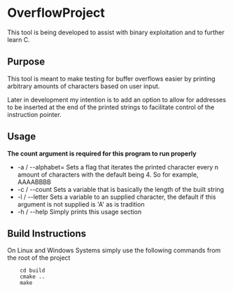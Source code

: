 # OverflowProject
This tool is being developed to assist with binary exploitation and to further learn C.

## Purpose
This tool is meant to make testing for buffer overflows easier by printing arbitrary
amounts of characters based on user input.

Later in development my intention is to add an option to allow for addresses to be
inserted at the end of the printed strings to facilitate control of the instruction
pointer.

## Usage
**The count argument is required for this program to run properly**

* -a / --alphabet= Sets a flag that iterates the printed character every n amount of characters with the default being 4. So for example, AAAABBBB
* -c / --count    Sets a variable that is basically the length of the built string
* -l / --letter   Sets a variable to an supplied character, the default if this
                argument is not supplied is 'A' as is tradition
* -h / --help     Simply prints this usage section

## Build Instructions
On Linux and Windows Systems simply use the following commands from the root of the project

		cd build
		cmake ..
		make